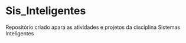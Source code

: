 # Sis_Inteligentes
Repositório criado apara as atividades e projetos da disciplina Sistemas Inteligentes
